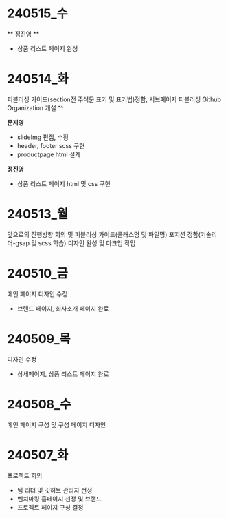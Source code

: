# 240515_수
** 정진영 **
- 상품 리스트 페이지 완성

# 240514_화 
퍼블리싱 가이드(section전 주석문 표기 및 표기법)정함, 서브페이지 퍼블리싱
Github Organization 개설 ^^    
     
**문지영**       
- slideImg 편집, 수정   
- header, footer scss 구현
- productpage html 설계

**정진영**
- 상품 리스트 페이지 html 및 css 구현

# 240513_월
앞으로의 진행방향 회의 및 퍼블리싱 가이드(클래스명 및 파일명)
포지션 정함(기술리더-gsap 및 scss 학습)
디자인 완성 및 마크업 작업

# 240510_금
메인 페이지 디자인 수정
- 브랜드 페이지, 회사소개 페이지 완료

# 240509_목
디자인 수정
- 상세페이지, 상품 리스트 페이지 완료

# 240508_수
메인 페이지 구성 및 구성 페이지 디자인

# 240507_화
프로젝트 회의
- 팀 리더 및 깃허브 관리자 선정
- 벤치마킹 홈페이지 선정 및 브랜드
- 프로젝트 페이지 구성 결정
